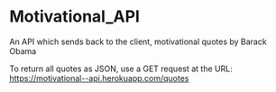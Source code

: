 # Motivational_API
An API which sends back to the client, motivational quotes by Barack Obama

To return all quotes as JSON, use a GET request at the URL: https://motivational--api.herokuapp.com/quotes
